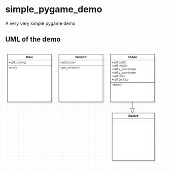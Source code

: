 # simple_pygame_demo
A very very simple pygame demo

## UML of the demo
![Pygame](documentation/Pygame_demo_uml.png)